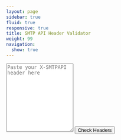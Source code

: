 ```yaml
---
layout: page
sidebar: true
fluid: true
responsive: true
title: SMTP API Header Validator
weight: 99
navigation:
  show: true
---
```

<script src="https://ajax.googleapis.com/ajax/libs/jquery/2.1.0/jquery.min.js"></script>
<script src="{{root_url}}/assets/smtpapi_validator.js"></script>
<div id="successAlert" class="alert alert-success">
</div>
<div id="failAlert" class="alert alert-danger">
</div>
  
<textarea id="smtpapi_headers" class="form-control" rows="12" placeholder="Paste your X-SMTPAPI header here">
</textarea>
  
<button id="validate_headers" type="button" class="btn btn-primary">
Check Headers
</button>
